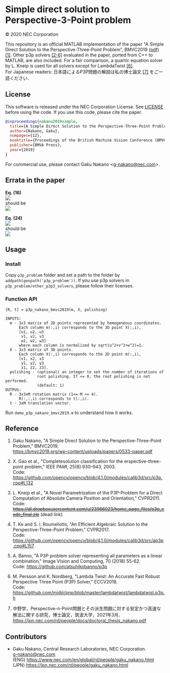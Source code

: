 # Simple direct solution to Perspective-3-Point problem

&copy; 2020 NEC Corporation

This repository is an official MATLAB implementation of the paper "A Simple Direct Solution to the Perspective-Three-Point Problem", BMVC2019 [(pdf)](https://bmvc2019.org/wp-content/uploads/papers/0533-paper.pdf) [\[1\]](#reference).
Other p3p solvers [\[2-6\]](#reference) evaluated in the paper, ported from C++ to MATLAB, are also included.
For a fair comparison, a quartic equation solver by L. Kneip is used for all solvers except for LambdaTwist [\[6\]](#reference).  
For Japanese readers: 日本語によるP3P問題の解説は私の博士論文 [\[7\]](#reference) をご一読ください．

## License

This software is released under the NEC Corporation License.
See [LICENSE](https://github.com/g9nkn/p3p_problem/blob/main/LICENSE) before using the code. If you use this code, please cite the paper.

```bibtex
@inproceedings{nakano2019simple,
  title={A Simple Direct Solution to the Perspective-Three-Point Problem},
  author={Nakano, Gaku},
  numpages={12},
  booktitle={Proceedings of the British Machine Vision Conference (BMVC)},
  publisher={BMVA Press},
  year={2019}
}
```

For commercial use, please contact Gaku Nakano \<g-nakano@nec.com\>.

## Errata in the paper
**Eq. (16)**  
<img src=https://latex.codecogs.com/gif.latex?%5Cbg_white%20f_2%3D%5Cmathbf%7Bm%7D_2%5E%5Cmathsf%7BT%7D%5Cmathbf%7Bm%7D_3>  
should be  
<img src=https://latex.codecogs.com/gif.latex?%5Cbg_white%20f_2%3D-%5Cmathbf%7Bm%7D_2%5E%5Cmathsf%7BT%7D%5Cmathbf%7Bm%7D_3>

**Eq. (24)**  
<img src=https://latex.codecogs.com/gif.latex?%5Cbg_white%20px%5E2&plus;%28%5Cmathbf%7Bm%7D_2%5E%5Cmathsf%7BT%7D%5Cmathbf%7Bm%7D_3%29xy&plus;%5Cldots>  
should be  
<img src=https://latex.codecogs.com/gif.latex?%5Cbg_white%20px%5E2-%28%5Cmathbf%7Bm%7D_2%5E%5Cmathsf%7BT%7D%5Cmathbf%7Bm%7D_3%29xy&plus;%5Cldots>

## Usage

### Install

Copy `p3p_problem` folder and set a path to the folder by `addpath(genpath('p3p_problem'))`. If you use p3p solvers in `p3p_problem/other_p3p3_solvers`, please follow their licenses.

### Function API

```
[R, t] = p3p_nakano_bmvc2019(m, X, polishing)

INPUTS:
  m - 3x3 matrix of 2D points represented by homogeneous coordinates.
      Each column m(:,i) corresponds to the 3D point X(:,i),
      [u1, u2, u3
       v1, v2, v3
       w1, w2, w3]
      where each column is normalized by sqrt(u^2+v^2+w^2)=1.
  X - 3x3 matrix of 3D points.
      Each column X(:,i) corresponds to the 2D point m(:,i),
      [x1, x2, x3
       y1, y2, y3
       z1, z2, z3].
  polishing - (optional) an integer to set the number of iterations of
              root polishing. If <= 0, the root polishing is not performed.
              (default: 1)
OUTPUS:
  R - 3x3xM rotation matrix (1<= M <= 4).
      R(:,:,i) corresponds to t(:,i). 
  t - 3xM translation vector.
```

Run `demo_p3p_nakano_bmvc2019.m` to understand how it works.

## Reference

1. Gaku Nakano, "A Simple Direct Solution to the Perspective-Three-Point Problem," BMVC2019.  
<https://bmvc2019.org/wp-content/uploads/papers/0533-paper.pdf>

2. X. Gao et al., "Completesolution classification for the erspective-three-point problem," IEEE PAMI, 25(8):930–943, 2003.  
Code: <https://github.com/opencv/opencv/blob/4.1.0/modules/calib3d/src/p3p.cpp#L132>

3. L. Kneip et al., "A Novel Parametrization of the P3P-Problem for a Direct Computation of Absolute Camera Position and Orientation," CVPR2011.  
Code: ~~<https://dl.dropboxusercontent.com/u/23966023/home_page_files/p3p_code_final.zip>~~ (dead link)

4. T. Ke and S. I. Roumeliotis, "An Efficient Algebraic Solution to the Perspective-Three-Point Problem," CVPR2017.  
Code: <https://github.com/opencv/opencv/blob/4.1.0/modules/calib3d/src/ap3p.cpp#L157>

5. A. Banno, "A P3P problem solver representing all parameters as a linear combination," Image Vision and Computing, 70 (2018) 55-62.  
Code: <https://github.com/atsuhikobanno/p3p>

6. M. Persson and K. Nordberg, "Lambda Twist: An Accurate Fast Robust Perspective Three Point (P3P) Solver," ECCV2018.  
Code: <https://github.com/midjji/pnp/blob/master/lambdatwist/lambdatwist.p3p.h>

7. 中野学，Perspective-n-Point問題とその派生問題に対する安定かつ高速な解法に関する研究，博士論文，筑波大学，2021年3月．
<https://jpn.nec.com/rd/people/docs/doctoral_thesis_nakano.pdf>

## Contributors

- Gaku Nakano, Central Research Laboratories, NEC Corporation.  
<g-nakano@nec.com>  
(ENG) <https://www.nec.com/en/global/rd/people/gaku_nakano.html>  
(JPN) <https://jpn.nec.com/rd/people/gaku_nakano.html>